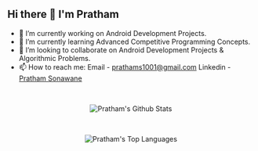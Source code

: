 ## Hi there 👋 I'm Pratham

- 🔭 I’m currently working on Android Development Projects.
- 🌱 I’m currently learning Advanced Competitive Programming Concepts.
- 👯 I’m looking to collaborate on Android Development Projects & Algorithmic Problems.
- 📫 How to reach me: Email - [prathams1001@gmail.com](mailto:prathams1001@gmail.com) Linkedin - [Pratham Sonawane](https://www.linkedin.com/in/pratham-sonawane/)





<br>
<p align="center">
<img align="center" src="https://github-readme-stats.vercel.app/api?username=DADDY-DOUBLESHOT&&show_icons=true" alt="Pratham's Github Stats">
</p>
<br>
<p align="center">
<img align="center" src="https://github-readme-stats.vercel.app/api/top-langs/?username=DADDY-DOUBLESHOT" alt="Pratham's Top Languages">
</p>
<br>









